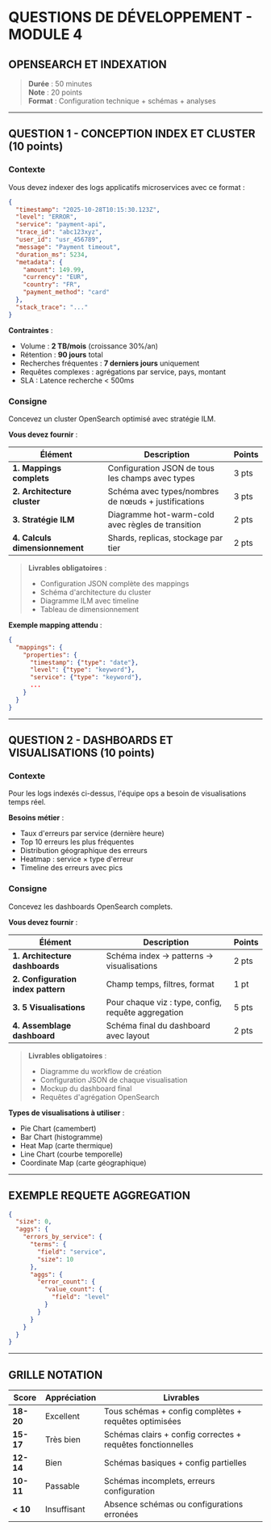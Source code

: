 # QUESTIONS DE DÉVELOPPEMENT - MODULE 4
## OPENSEARCH ET INDEXATION

> **Durée** : 50 minutes  
> **Note** : 20 points  
> **Format** : Configuration technique + schémas + analyses

---

## QUESTION 1 - CONCEPTION INDEX ET CLUSTER (10 points)

### Contexte

Vous devez indexer des logs applicatifs microservices avec ce format :

```json
{
  "timestamp": "2025-10-28T10:15:30.123Z",
  "level": "ERROR",
  "service": "payment-api",
  "trace_id": "abc123xyz",
  "user_id": "usr_456789",
  "message": "Payment timeout",
  "duration_ms": 5234,
  "metadata": {
    "amount": 149.99,
    "currency": "EUR",
    "country": "FR",
    "payment_method": "card"
  },
  "stack_trace": "..."
}
```

**Contraintes** :
- Volume : **2 TB/mois** (croissance 30%/an)
- Rétention : **90 jours** total
- Recherches fréquentes : **7 derniers jours** uniquement
- Requêtes complexes : agrégations par service, pays, montant
- SLA : Latence recherche < 500ms

### Consigne

Concevez un cluster OpenSearch optimisé avec stratégie ILM.

**Vous devez fournir** :

| Élément | Description | Points |
|---------|-------------|--------|
| **1. Mappings complets** | Configuration JSON de tous les champs avec types | 3 pts |
| **2. Architecture cluster** | Schéma avec types/nombres de nœuds + justifications | 3 pts |
| **3. Stratégie ILM** | Diagramme hot-warm-cold avec règles de transition | 2 pts |
| **4. Calculs dimensionnement** | Shards, replicas, stockage par tier | 2 pts |

> **Livrables obligatoires** :  
> - Configuration JSON complète des mappings  
> - Schéma d'architecture du cluster  
> - Diagramme ILM avec timeline  
> - Tableau de dimensionnement

**Exemple mapping attendu** :
```json
{
  "mappings": {
    "properties": {
      "timestamp": {"type": "date"},
      "level": {"type": "keyword"},
      "service": {"type": "keyword"},
      ...
    }
  }
}
```

---

## QUESTION 2 - DASHBOARDS ET VISUALISATIONS (10 points)

### Contexte

Pour les logs indexés ci-dessus, l'équipe ops a besoin de visualisations temps réel.

**Besoins métier** :
- Taux d'erreurs par service (dernière heure)
- Top 10 erreurs les plus fréquentes
- Distribution géographique des erreurs
- Heatmap : service × type d'erreur
- Timeline des erreurs avec pics

### Consigne

Concevez les dashboards OpenSearch complets.

**Vous devez fournir** :

| Élément | Description | Points |
|---------|-------------|--------|
| **1. Architecture dashboards** | Schéma index → patterns → visualisations | 2 pts |
| **2. Configuration index pattern** | Champ temps, filtres, format | 1 pt |
| **3. 5 Visualisations** | Pour chaque viz : type, config, requête aggregation | 5 pts |
| **4. Assemblage dashboard** | Schéma final du dashboard avec layout | 2 pts |

> **Livrables obligatoires** :  
> - Diagramme du workflow de création  
> - Configuration JSON de chaque visualisation  
> - Mockup du dashboard final  
> - Requêtes d'agrégation OpenSearch

**Types de visualisations à utiliser** :
- Pie Chart (camembert)
- Bar Chart (histogramme)
- Heat Map (carte thermique)
- Line Chart (courbe temporelle)
- Coordinate Map (carte géographique)

---

## EXEMPLE REQUETE AGGREGATION

```json
{
  "size": 0,
  "aggs": {
    "errors_by_service": {
      "terms": {
        "field": "service",
        "size": 10
      },
      "aggs": {
        "error_count": {
          "value_count": {
            "field": "level"
          }
        }
      }
    }
  }
}
```

---

## GRILLE NOTATION

| Score | Appréciation | Livrables |
|-------|--------------|-----------|
| **18-20** | Excellent | Tous schémas + config complètes + requêtes optimisées |
| **15-17** | Très bien | Schémas clairs + config correctes + requêtes fonctionnelles |
| **12-14** | Bien | Schémas basiques + config partielles |
| **10-11** | Passable | Schémas incomplets, erreurs configuration |
| **< 10** | Insuffisant | Absence schémas ou configurations erronées |

